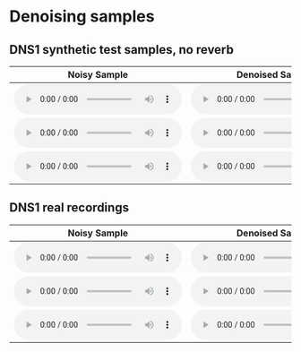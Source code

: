 # Denoising samples

## DNS1 synthetic test samples, no reverb

| Noisy Sample | Denoised Sample |
|--------------|----------------|
| <audio controls><source src="noisy_samples/clnsp1_train_69005_1_snr15_tl-21_fileid_158.wav" type="audio/wav"></audio> | <audio controls><source src="denoised_samples/clnsp1_train_69005_1_snr15_tl-21_fileid_158.wav" type="audio/wav"></audio> |
| <audio controls><source src="noisy_samples/clnsp44_wind_97396_2_snr14_tl-26_fileid_271.wav" type="audio/wav"></audio> | <audio controls><source src="denoised_samples/clnsp44_wind_97396_2_snr14_tl-26_fileid_271.wav" type="audio/wav"></audio> |
| <audio controls><source src="noisy_samples/clnsp52_amMeH4u6AO4_snr5_tl-18_fileid_19.wav" type="audio/wav"></audio> | <audio controls><source src="denoised_samples/clnsp52_amMeH4u6AO4_snr5_tl-18_fileid_19.wav" type="audio/wav"></audio> |

## DNS1 real recordings

| Noisy Sample | Denoised Sample |
|--------------|----------------|
| <audio controls><source src="noisy_samples/ms_realrec_headset_cafe_spk2_3.wav" type="audio/wav"></audio> | <audio controls><source src="denoised_samples/ms_realrec_headset_cafe_spk2_3.wav" type="audio/wav"></audio> |
| <audio controls><source src="noisy_samples/audioset_realrec_babycry_2x43exdQ5bo.wav" type="audio/wav"></audio> | <audio controls><source src="denoised_samples/audioset_realrec_babycry_2x43exdQ5bo.wav" type="audio/wav"></audio> |
| <audio controls><source src="noisy_samples/audioset_realrec_printer_IZHuH27jLUQ.wav" type="audio/wav"></audio> | <audio controls><source src="denoised_samples/audioset_realrec_printer_IZHuH27jLUQ.wav" type="audio/wav"></audio> |